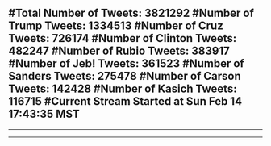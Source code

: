 #Total Number of Tweets: 3821292 
#Number of Trump Tweets: 1334513
#Number of Cruz Tweets: 726174
#Number of Clinton Tweets: 482247
#Number of Rubio Tweets: 383917
#Number of Jeb! Tweets: 361523
#Number of Sanders Tweets: 275478
#Number of Carson Tweets: 142428
#Number of Kasich Tweets: 116715
#Current Stream Started at Sun Feb 14 17:43:35 MST
---
---
---
